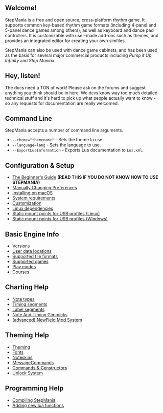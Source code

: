 Welcome!
-------
StepMania is a free and open source, cross-platform rhythm game. It supports common key-based rhythm game formats (including 4-panel and 5-panel dance games among others), as well as keyboard and dance pad controllers. It is customizable with user-made add-ons such as themes, and provides an integrated editor for creating your own simfiles. 

StepMania can also be used with dance game cabinets, and has been used as the basis for several major commercial products including _Pump it Up Infinity_ and _Step Maniax_.

Hey, listen!
-------
The docs need a TON of work! Please ask on the forums and suggest anything you think should be in here. We devs know way too much detailed technical stuff and it's hard to pick up what people actually want to know - so any requests for documentation are really welcomed.

Command Line
------------
StepMania accepts a number of command line arguments.

* `--theme="themename"` - Sets the theme to use.
* `--language=lang` - Sets the language to use.
* `--ExportLuaInformation` - Exports Lua documentation to `Lua.xml`.

Configuration & Setup
------------
* [The Beginner's Guide](https://raw.githubusercontent.com/stepmania/stepmania/5_1-new/Docs/Userdocs/sm5_beginner.txt) **(READ THIS IF YOU DO NOT KNOW HOW TO USE STEPMANIA)**
* [Manually Changing Preferences](Manually-Changing-Preferences)
* [Installing on macOS](Installing-on-macOS)
* [System requirements](Minimum-Requirements)
* [Customization](Customization)
* [Linux dependencies](Linux-dependencies)
* [Static mount points for USB profiles (Linux)](Creating-Static-Mount-Points-For-USB-Profiles-%28Linux%29)
* [Static mount points for USB profiles (Windows)](Static-Mount-Points-for-USB-Profiles-(Windows))

Basic Engine Info
------------
* [Versions](https://github.com/stepmania/stepmania/wiki/Versions)
* [User data locations](https://github.com/stepmania/stepmania/wiki/User-Data-Locations)
* [Supported file formats](https://github.com/stepmania/stepmania/wiki/File-Formats)
* [Supported games](https://github.com/stepmania/stepmania/wiki/Supported-Game-Modes)
* [Play modes](https://github.com/stepmania/stepmania/wiki/Play-Modes)
* [Courses](https://github.com/stepmania/stepmania/wiki/Courses)

Charting Help
------------
* [Note types](https://github.com/stepmania/stepmania/wiki/Note-Types)
* [Timing segments](https://github.com/stepmania/stepmania/wiki/Timing-Segments)
* [Label segments](https://github.com/stepmania/stepmania/wiki/Label-segments)
* [Note And Timing Gimmicks](https://github.com/stepmania/stepmania/wiki/Note-and-timing-gimmicks)
* [(advanced) NewField Mod System](https://github.com/stepmania/stepmania/wiki/NewField-mod-system)

Theming Help
------------
* [Theming](https://github.com/stepmania/stepmania/wiki/Theming)
* [Fonts](https://github.com/stepmania/stepmania/wiki/Fonts)
* [Noteskins](https://github.com/stepmania/stepmania/wiki/Noteskins)
* [MessageCommands](https://github.com/stepmania/stepmania/wiki/MessageCommands)
* [Commands & Constructors](https://github.com/stepmania/stepmania/wiki/Actor-Definitions)
* [Unlock System](Unlock-System)

Programming Help
------------
* [Compiling StepMania](https://github.com/stepmania/stepmania/wiki/Compiling-StepMania)
* [Adding new lua functions](https://github.com/stepmania/stepmania/wiki/Adding-new-lua-functions-to-the-source)